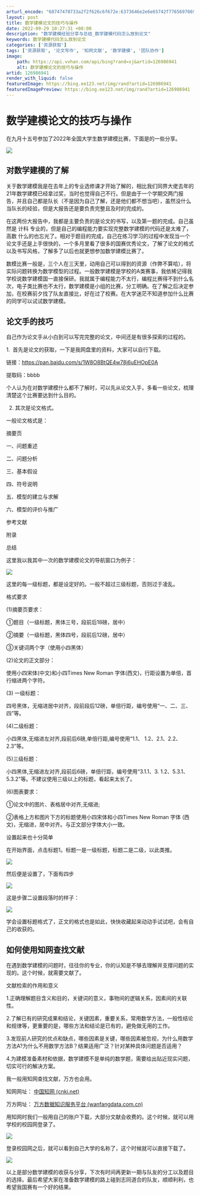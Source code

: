 ```yaml
---
arturl_encode: "68747470733a2f2f626c6f672e:6373646e2e6e65742f77656978696e5f35313835343030332f:61727469636c652f64657461696c732f313236393836393431"
layout: post
title: 数学建模论文的技巧与操作
date: 2022-09-29 10:27:31 +08:00
description: "数学建模经验分享与总结_数学建模代码怎么放到论文"
keywords: 数学建模代码怎么放到论文
categories: ['资源获取']
tags: ['资源获取', '论文写作', '知网文献', '数学建模', '团队协作']
image:
    path: https://api.vvhan.com/api/bing?rand=sj&artid=126986941
    alt: 数学建模论文的技巧与操作
artid: 126986941
render_with_liquid: false
featuredImage: https://bing.ee123.net/img/rand?artid=126986941
featuredImagePreview: https://bing.ee123.net/img/rand?artid=126986941
---
```


# 数学建模论文的技巧与操作

在九月十五号参加了2022年全国大学生数学建模比赛，下面是的一些分享。

![](https://i-blog.csdnimg.cn/blog_migrate/7b589c6b852e5b91e893f8f443c2fe26.png)

## 对数学建模的了解

关于数学建模我是在去年上的专业选修课才开始了解的，相比我们同界大佬去年的21年数学建模已经拿过奖，当时也觉得自己不行。但是由于一个学期交两门报告，并且自己都是队长（不是因为自己了解，还是他们都不想当吧），虽然没什么当队长的经验，但是大报告还是要负责完整且及时的完成的。

在这两份大报告中，我都是主要负责的是论文的书写，以及第一题的完成。自己虽然是 计科 专业的，但是自己的编程能力要实现完整数学建模的代码还是太难了， 高数 什么的也忘光了。相对于题目的完成，自己在练习学习的过程中发现当一个论文手还是上手很快的，一个多月里看了很多的国赛优秀论文，了解了论文的格式以及书写风格，了解多了以后也就更想参加数学建模比赛了。

数模比赛一般是，三个人在三天里，动用自己可以得到的资源（作弊不算哈），将实际问题转换为数学模型的过程。一般数学建模是学校的A类赛事，我依稀记得我学校说数学建模国一直接保研。我就属于编程能力不太行，编程比赛得不到什么名次，电子类比赛也不太行，数学建模是小组的比赛，分工明确。在了解之后决定参加，在校赛前夕找了队友直接比，好在过了校赛。在大学迷茫不知道参加什么比赛的同学可以试试数学建模。

## 论文手的技巧

自己作为论文手从小白到可以写完完整的论文，中间还是有很多探索的过程的。

1.  首先是论文的获取，一下是我网盘里的资料，大家可以自行下载。

链接：https://pan.baidu.com/s/1W8O8BtQE4w78j6uEHOpE0A
  
提取码：bbbb

个人认为在对数学建模什么都不了解时，可以先从论文入手，多看一些论文，梳理清楚这个比赛要达到什么目的。

2. 其次是论文格式。

一般论文格式是：

摘要页
  
一、问题重述
  
二、问题分析
  
三、基本假设
  
四、符号说明
  
五、模型的建立与求解
  
六、模型的评价与推广
  
参考文献
  
附录
  
总结

这里我以我其中一次的数学建模论文的导航窗口为例子：
  
![](https://i-blog.csdnimg.cn/blog_migrate/885ac20b3795ebdf2fad12c9a5cd4b5a.png)

这里的每一级标题，都是设定好的。一般不超过三级标题，否则过于凌乱。

格式要求

(1)摘要页要求：
  
①题目（一级标题，黑体三号，段前后18磅，居中）
  
②摘要（一级标题，黑体四号，段前后12磅，居中）
  
③关键词两个字（使用小四黑体）
  
(2)论文的正文部分：
  
使用小四宋体(中文)和小四Times New Roman 字体(西文)，行距设置为单倍，首行缩进两个字符。
  
(3) 一级标题：
  
四号黑体，无缩进居中对齐，段前段后12磅，单倍行距，编号使用“一、二、三、四”等。
  
(4)二级标题：
  
小四黑体,无缩进左对齐,段前后6磅,单倍行距,编号使用“1.1、 1.2、2.1、2.2、2.3”等。
  
(5)三级标题：
  
小四黑体,无缩进左对齐,段前后6磅，单倍行距，编号使用“3.1.1、3. 1.2、5.3.1、5.3.2”等。不建议使用三级以上的标题，看起来太长了。
  
(6)图表要求：
  
①论文中的图片、表格居中对齐,无缩进;
  
②表格上方和图片下方的标题使用小四宋体和小四Times New Roman 字体 (西文)，无缩进，居中对齐。与正文部分字体大小一致。

设置起来也十分简单

在开始界面，点击标题1。标题一是一级标题，标题二是二级，以此类推。

![](https://i-blog.csdnimg.cn/blog_migrate/718e8b0d33c9c4034f07da7a6ba99d05.png)

然后便是设置了，下面有四步

![](https://i-blog.csdnimg.cn/blog_migrate/03e22e80b6779230d5abd52317548f1f.png)

这是步骤二设置段落时的样子：

![](https://i-blog.csdnimg.cn/blog_migrate/8f40656cf7ae617c49683d5c5f8394d3.png)

学会设置标题格式了，正文的格式也是如此，快快收藏起来动动手试试吧，会有自己的收获的。

## 如何使用知网查找文献

在遇到数学建模的问题时，往往你的专业，你的认知是不够去理解并支撑问题的实现的。这个时候，就需要文献了。

文献检索的作用和意义

1.正确理解题目含义和目的，关键词的意义，事物间的逻辑关系，因素间的关联性。

2.了解已有的研究成果和结论，关键因素，重要关系，常用数学方法，一般性结论和规律等，更重要的是，哪些方法和结论是已有的，避免做无用的工作。

3.发现前人研究的优点和缺点，哪些因素是关键，哪些因素被忽视，为什么用数学方法A?为什么不用数学方法B？结果适用广泛？针对某种具体问题是否适用？

4.为建模准备素材和依据，数学建模不是单纯的数学题，需要给出贴近现实问题，切实可行的解决方案。

我一般用知网查找文献，万方也会用。

知网网址：
[中国知网 (cnki.net)](https://www.cnki.net/ "中国知网 (cnki.net)")

万方网址：
[万方数据知识服务平台 (wanfangdata.com.cn)](https://www.wanfangdata.com.cn/ "万方数据知识服务平台 (wanfangdata.com.cn)")

用知网时我们一般用自己的账户下载，大部分文献会收费的。这个时候，就可以用学校的校园网登录了。

![](https://i-blog.csdnimg.cn/blog_migrate/0fec0a872eeb42b787c759b2b11b723a.png)

登录校园网之后，就可以看到自己大学的名称了，这个时候就可以直接下载了。

![](https://i-blog.csdnimg.cn/blog_migrate/b3e97a5657a02279d33b1e7b1ce99821.png)

以上是部分数学建模的收获与分享，下次有时间再更新一期与队友的分工以及题目的选择。最后希望大家在准备数学建模的路上碰到志同道合的队友，顺顺利利，也希望我国赛有一个好的结果。
